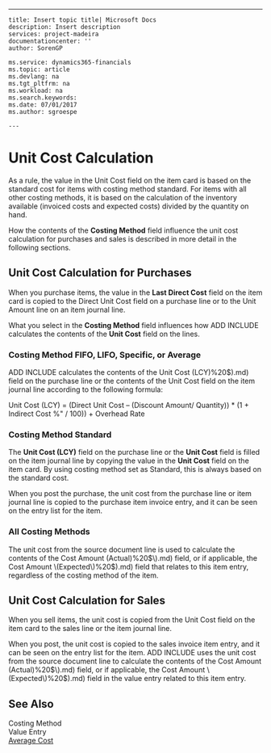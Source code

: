 ---
    title: Insert topic title| Microsoft Docs
    description: Insert description
    services: project-madeira
    documentationcenter: ''
    author: SorenGP

    ms.service: dynamics365-financials
    ms.topic: article
    ms.devlang: na
    ms.tgt_pltfrm: na
    ms.workload: na
    ms.search.keywords:
    ms.date: 07/01/2017
    ms.author: sgroespe

    ---
# Unit Cost Calculation
As a rule, the value in the Unit Cost field on the item card is based on the standard cost for items with costing method standard. For items with all other costing methods, it is based on the calculation of the inventory available \(invoiced costs and expected costs\) divided by the quantity on hand.  
  
 How the contents of the **Costing Method** field influence the unit cost calculation for purchases and sales is described in more detail in the following sections.  
  
## Unit Cost Calculation for Purchases  
 When you purchase items, the value in the **Last Direct Cost** field on the item card is copied to the Direct Unit Cost field on a purchase line or to the Unit Amount line on an item journal line.  
  
 What you select in the **Costing Method** field influences how ADD INCLUDE<!--[!INCLUDE[navnow](../../includes/navnow_md.md)]--> calculates the contents of the **Unit Cost** field on the lines.  
  
### Costing Method FIFO, LIFO, Specific, or Average  
 ADD INCLUDE<!--[!INCLUDE[navnow](../../includes/navnow_md.md)]--> calculates the contents of the Unit Cost \(LCY\)%20$\).md) field on the purchase line or the contents of the Unit Cost field on the item journal line according to the following formula:  
  
 Unit Cost \(LCY\) \= \(Direct Unit Cost – \(Discount Amount\/ Quantity\)\) \* \(1 \+ Indirect Cost %" \/ 100\)\) \+ Overhead Rate  
  
### Costing Method Standard  
 The **Unit Cost \(LCY\)** field on the purchase line or the **Unit Cost** field is filled on the item journal line by copying the value in the **Unit Cost** field on the item card. By using costing method set as Standard, this is always based on the standard cost.  
  
 When you post the purchase, the unit cost from the purchase line or item journal line is copied to the purchase item invoice entry, and it can be seen on the entry list for the item.  
  
### All Costing Methods  
 The unit cost from the source document line is used to calculate the contents of the Cost Amount \(Actual\)%20$\).md) field, or if applicable, the Cost Amount \(Expected\)%20$\).md) field that relates to this item entry, regardless of the costing method of the item.  
  
## Unit Cost Calculation for Sales  
 When you sell items, the unit cost is copied from the Unit Cost field on the item card to the sales line or the item journal line.  
  
 When you post, the unit cost is copied to the sales invoice item entry, and it can be seen on the entry list for the item. ADD INCLUDE<!--[!INCLUDE[navnow](../../includes/navnow_md.md)]--> uses the unit cost from the source document line to calculate the contents of the Cost Amount \(Actual\)%20$\).md) field, or if applicable, the Cost Amount \(Expected\)%20$\).md) field in the value entry related to this item entry.  
  
## See Also  
 Costing Method   
 Value Entry   
 [Average Cost](../FullExperience/average-cost.md)